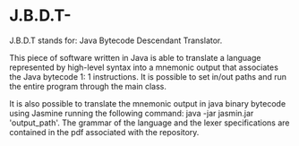 # J.B.D.T-
J.B.D.T stands for: Java Bytecode Descendant Translator. 

This piece of software written in Java is able to translate a language represented by high-level syntax into a mnemonic output that associates the Java bytecode 1: 1 instructions. It is possible to set in/out paths and run the entire program through the main class. 

It is also possible to translate the mnemonic output in java binary 
bytecode using Jasmine running the following command: java -jar jasmin.jar 'output_path'. 
The grammar of the language and the lexer specifications are contained in the pdf associated with the repository.
